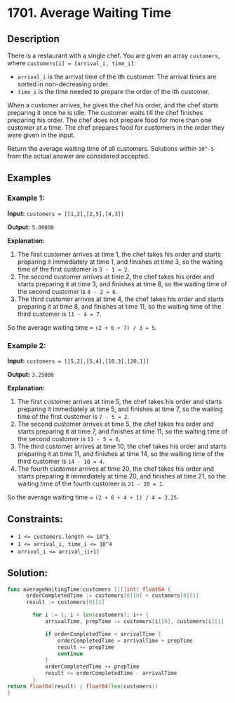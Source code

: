 # 1701. Average Waiting Time

## Description

There is a restaurant with a single chef. You are given an array `customers`, where `customers[i] = [arrival_i, time_i]`:

- `arrival_i` is the arrival time of the ith customer. The arrival times are sorted in non-decreasing order.
- `time_i` is the time needed to prepare the order of the ith customer.

When a customer arrives, he gives the chef his order, and the chef starts preparing it once he is idle. The customer waits till the chef finishes preparing his order. The chef does not prepare food for more than one customer at a time. The chef prepares food for customers in the order they were given in the input.

Return the average waiting time of all customers. Solutions within `10^-5` from the actual answer are considered accepted.

## Examples

### Example 1:

**Input:** `customers = [[1,2],[2,5],[4,3]]`

**Output:** `5.00000`

**Explanation:**
1. The first customer arrives at time 1, the chef takes his order and starts preparing it immediately at time 1, and finishes at time 3, so the waiting time of the first customer is `3 - 1 = 2`.
2. The second customer arrives at time 2, the chef takes his order and starts preparing it at time 3, and finishes at time 8, so the waiting time of the second customer is `8 - 2 = 6`.
3. The third customer arrives at time 4, the chef takes his order and starts preparing it at time 8, and finishes at time 11, so the waiting time of the third customer is `11 - 4 = 7`.

So the average waiting time = `(2 + 6 + 7) / 3 = 5`.

### Example 2:

**Input:** `customers = [[5,2],[5,4],[10,3],[20,1]]`

**Output:** `3.25000`

**Explanation:**
1. The first customer arrives at time 5, the chef takes his order and starts preparing it immediately at time 5, and finishes at time 7, so the waiting time of the first customer is `7 - 5 = 2`.
2. The second customer arrives at time 5, the chef takes his order and starts preparing it at time 7, and finishes at time 11, so the waiting time of the second customer is `11 - 5 = 6`.
3. The third customer arrives at time 10, the chef takes his order and starts preparing it at time 11, and finishes at time 14, so the waiting time of the third customer is `14 - 10 = 4`.
4. The fourth customer arrives at time 20, the chef takes his order and starts preparing it immediately at time 20, and finishes at time 21, so the waiting time of the fourth customer is `21 - 20 = 1`.

So the average waiting time = `(2 + 6 + 4 + 1) / 4 = 3.25`.

## Constraints:

- `1 <= customers.length <= 10^5`
- `1 <= arrival_i, time_i <= 10^4`
- `arrival_i <= arrival_(i+1)`

## Solution: 
```go
func averageWaitingTime(customers [][]int) float64 {
	  orderCompletedTime := customers[0][0] + customers[0][1]
      result := customers[0][1]

        for i := 1; i < len(customers); i++ {
            arrivalTime, prepTime := customers[i][0], customers[i][1]

            if orderCompletedTime < arrivalTime {
                orderCompletedTime = arrivalTime + prepTime
                result += prepTime
                continue
            }
            orderCompletedTime += prepTime
            result += orderCompletedTime - arrivalTime
		}
return float64(result) / float64(len(customers))
}
```
